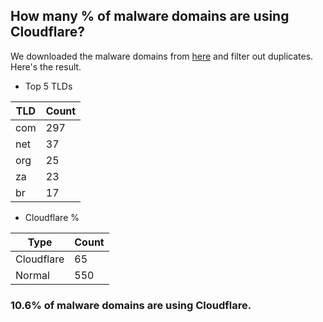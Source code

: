 ## How many % of malware domains are using Cloudflare?


We downloaded the malware domains from [here](https://urlhaus.abuse.ch) and filter out duplicates.
Here's the result.


[//]: # (start replacement)


- Top 5 TLDs

| TLD | Count |
| --- | --- |
| com | 297 |
| net | 37 |
| org | 25 |
| za | 23 |
| br | 17 |


- Cloudflare %

| Type | Count |
| --- | --- |
| Cloudflare | 65 |
| Normal | 550 |


### 10.6% of malware domains are using Cloudflare.